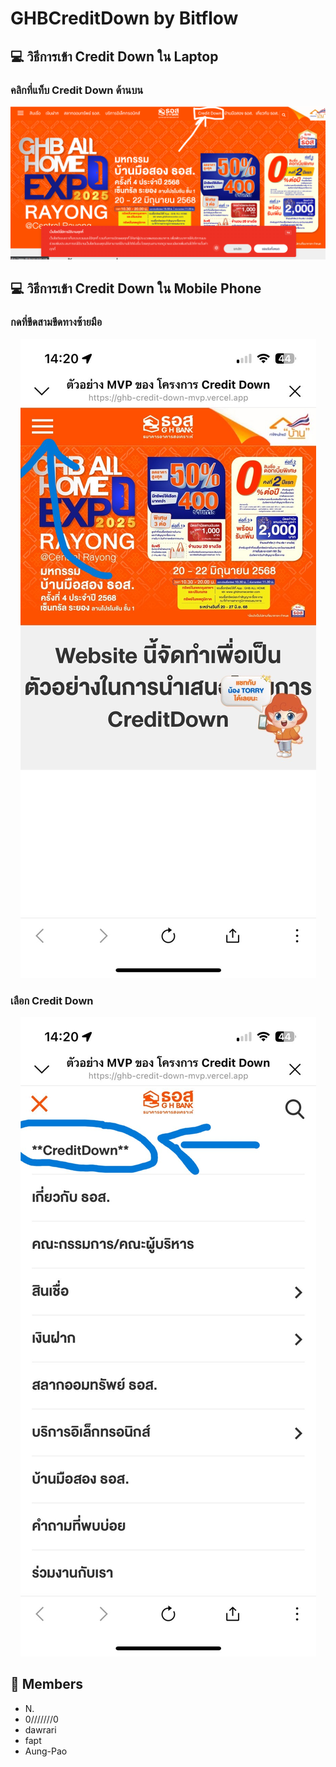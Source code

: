 # GHBCreditDown by Bitflow

## 💻 วิธีการเข้า Credit Down ใน Laptop
### คลิกที่แท็บ Credit Down ด้านบน 
<p align="center">
  <img src="image/1.png" alt="header">
</p>

## 💻 วิธีการเข้า Credit Down ใน Mobile Phone
### กดที่ขีดสามขีดทางซ้ายมือ
<p align="center">
  <img src="image/2.jpg" alt="header">
</p>

### เลือก Credit Down
<p align="center">
  <img src="image/3.jpg" alt="header">
</p>

## 👥 Members
- N.
- 0///////0
- dawrari
- fapt
- Aung-Pao
